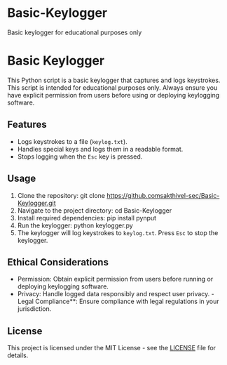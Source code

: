 # Basic-Keylogger
Basic keylogger for educational purposes only
# Basic Keylogger

This Python script is a basic keylogger that captures and logs keystrokes. This script is intended for educational purposes only. Always ensure you have explicit permission from users before using or deploying keylogging software.

## Features
- Logs keystrokes to a file (`keylog.txt`).
- Handles special keys and logs them in a readable format.
- Stops logging when the `Esc` key is pressed.

## Usage

1. Clone the repository:
git clone https://github.comsakthivel-sec/Basic-Keylogger.git
2. Navigate to the project directory:
cd Basic-Keylogger
3. Install required dependencies:
pip install pynput
4. Run the keylogger:
python keylogger.py
5. The keylogger will log keystrokes to `keylog.txt`. Press `Esc` to stop the keylogger.

## Ethical Considerations

- Permission: Obtain explicit permission from users before running or deploying keylogging software.
- Privacy: Handle logged data responsibly and respect user privacy.
-Legal Compliance**: Ensure compliance with legal regulations in your jurisdiction.

## License

This project is licensed under the MIT License - see the [LICENSE](LICENSE) file for details.
